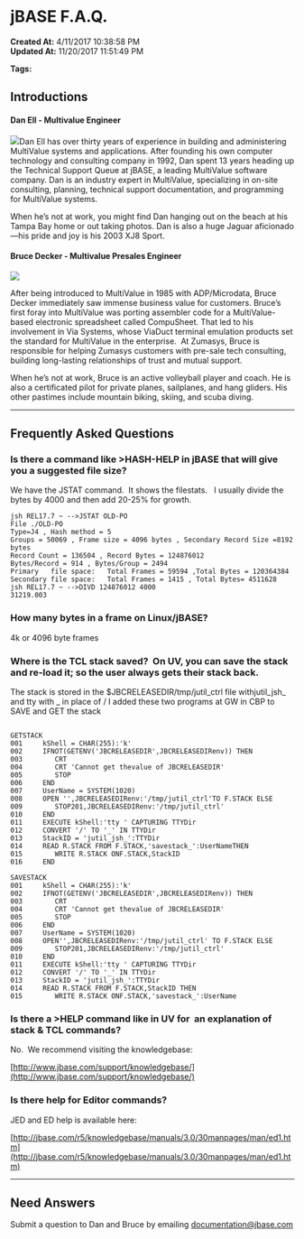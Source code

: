 # jBASE F.A.Q.

**Created At:** 4/11/2017 10:38:58 PM  
**Updated At:** 11/20/2017 11:51:49 PM  

**Tags:**
<badge text='faq' vertical='middle' />

## Introductions

#### Dan Ell - Multivalue Engineer

![](https://static.helpjuice.com/helpjuice_production/uploads/upload/image/3397/103573/dane-1.jpg)Dan Ell has over thirty years of experience in building and administering MultiValue systems and applications. After founding his own computer technology and consulting company in 1992, Dan spent 13 years heading up the Technical Support Queue at jBASE, a leading MultiValue software company. Dan is an industry expert in MultiValue, specializing in on-site consulting, planning, technical support documentation, and programming for MultiValue systems.

When he’s not at work, you might find Dan hanging out on the beach at his Tampa Bay home or out taking photos. Dan is also a huge Jaguar aficionado—his pride and joy is his 2003 XJ8 Sport.

#### Bruce Decker - Multivalue Presales Engineer

![](https://static.helpjuice.com/helpjuice_production/uploads/upload/image/3397/103574/bruced.jpg)

After being introduced to MultiValue in 1985 with ADP/Microdata, Bruce Decker immediately saw immense business value for customers. Bruce’s first foray into MultiValue was porting assembler code for a MultiValue-based electronic spreadsheet called CompuSheet. That led to his involvement in Via Systems, whose ViaDuct terminal emulation products set the standard for MultiValue in the enterprise.  At Zumasys, Bruce is responsible for helping Zumasys customers with pre-sale tech consulting, building long-lasting relationships of trust and mutual support.

When he’s not at work, Bruce is an active volleyball player and coach. He is also a certificated pilot for private planes, sailplanes, and hang gliders. His other pastimes include mountain biking, skiing, and scuba diving.

* * *

## Frequently Asked Questions

### Is there a command like &gt;HASH-HELP in jBASE that will give you a suggested file size?

We have the JSTAT command.  It shows the filestats.   I usually divide the bytes by 4000 and then add 20-25% for growth.

```
jsh REL17.7 ~ -->JSTAT OLD-PO
File ./OLD-PO
Type=J4 , Hash method = 5
Groups = 50069 , Frame size = 4096 bytes , Secondary Record Size =8192 bytes
Record Count = 136504 , Record Bytes = 124876012
Bytes/Record = 914 , Bytes/Group = 2494
Primary   file space:   Total Frames = 59594 ,Total Bytes = 120364384
Secondary file space:   Total Frames = 1415 , Total Bytes= 4511628
jsh REL17.7 ~ -->DIVD 124876012 4000
31219.003
```



### How many bytes in a frame on Linux/jBASE?

4k or 4096 byte frames



### Where is the TCL stack saved?  On UV, you can save the stack and re-load it; so the user always gets their stack back.

The stack is stored in the $JBCRELEASEDIR/tmp/jutil\_ctrl file withjutil\_jsh\_ and tty with \_ in place of /
I added these two programs at GW in CBP to SAVE and GET the stack

```

GETSTACK
001     kShell = CHAR(255):'k'
002     IFNOT(GETENV('JBCRELEASEDIR',JBCRELEASEDIRenv)) THEN
003        CRT
004        CRT 'Cannot get thevalue of JBCRELEASEDIR'
005        STOP
006     END
007     UserName = SYSTEM(1020)
008     OPEN '',JBCRELEASEDIRenv:'/tmp/jutil_ctrl'TO F.STACK ELSE
009        STOP201,JBCRELEASEDIRenv:'/tmp/jutil_ctrl'
010     END
011     EXECUTE kShell:'tty ' CAPTURING TTYDir
012     CONVERT '/' TO '_' IN TTYDir
013     StackID = 'jutil_jsh_':TTYDir
014     READ R.STACK FROM F.STACK,'savestack_':UserNameTHEN
015        WRITE R.STACK ONF.STACK,StackID
016     END
 
SAVESTACK
001     kShell = CHAR(255):'k'
002     IFNOT(GETENV('JBCRELEASEDIR',JBCRELEASEDIRenv)) THEN
003        CRT
004        CRT 'Cannot get thevalue of JBCRELEASEDIR'
005        STOP
006     END
007     UserName = SYSTEM(1020)
008     OPEN'',JBCRELEASEDIRenv:'/tmp/jutil_ctrl' TO F.STACK ELSE
009        STOP201,JBCRELEASEDIRenv:'/tmp/jutil_ctrl'
010     END
011     EXECUTE kShell:'tty ' CAPTURING TTYDir
012     CONVERT '/' TO '_' IN TTYDir
013     StackID = 'jutil_jsh_':TTYDir
014     READ R.STACK FROM F.STACK,StackID THEN
015        WRITE R.STACK ONF.STACK,'savestack_':UserName
```



### Is there a &gt;HELP command like in UV for  an explanation of stack & TCL commands?

No.  We recommend visiting the knowledgebase:

[http://www.jbase.com/support/knowledgebase/](http://www.jbase.com/support/knowledgebase/)



### Is there help for Editor commands?

JED and ED help is available here:

[http://jbase.com/r5/knowledgebase/manuals/3.0/30manpages/man/ed1.htm](http://jbase.com/r5/knowledgebase/manuals/3.0/30manpages/man/ed1.htm)



* * *

## Need Answers

Submit a question to Dan and Bruce by emailing [documentation@jbase.com](mailto:documentation@jbase.com)
